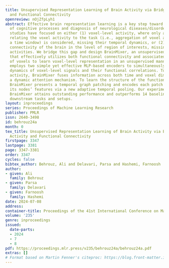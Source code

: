 ```yaml
---
title: Unsupervised Representation Learning of Brain Activity via Bridging Voxel Activity
  and Functional Connectivity
openreview: nOjZfpLyh1
abstract: Effective brain representation learning is a key step toward the understanding
  of cognitive processes and diagnosis of neurological diseases/disorders. Existing
  studies have focused on either (1) voxel-level activity, where only a single weight
  relating the voxel activity to the task (i.e., aggregation of voxel activity over
  a time window) is considered, missing their temporal dynamics, or (2) functional
  connectivity of the brain in the level of region of interests, missing voxel-level
  activities. We bridge this gap and design BrainMixer, an unsupervised learning framework
  that effectively utilizes both functional connectivity and associated time series
  of voxels to learn voxel-level representation in an unsupervised manner. BrainMixer
  employs two simple yet effective MLP-based encoders to simultaneously learn the
  dynamics of voxel-level signals and their functional correlations. To encode voxel
  activity, BrainMixer fuses information across both time and voxel dimensions via
  a dynamic attention mechanism. To learn the structure of the functional connectivity,
  BrainMixer presents a temporal graph patching and encodes each patch by combining
  its nodes’ features via a new adaptive temporal pooling. Our experiments show that
  BrainMixer attains outstanding performance and outperforms 14 baselines in different
  downstream tasks and setups.
layout: inproceedings
series: Proceedings of Machine Learning Research
publisher: PMLR
issn: 2640-3498
id: behrouz24a
month: 0
tex_title: Unsupervised Representation Learning of Brain Activity via Bridging Voxel
  Activity and Functional Connectivity
firstpage: 3347
lastpage: 3381
page: 3347-3381
order: 3347
cycles: false
bibtex_author: Behrouz, Ali and Delavari, Parsa and Hashemi, Farnoosh
author:
- given: Ali
  family: Behrouz
- given: Parsa
  family: Delavari
- given: Farnoosh
  family: Hashemi
date: 2024-07-08
address:
container-title: Proceedings of the 41st International Conference on Machine Learning
volume: '235'
genre: inproceedings
issued:
  date-parts:
  - 2024
  - 7
  - 8
pdf: https://proceedings.mlr.press/v235/behrouz24a/behrouz24a.pdf
extras: []
# Format based on Martin Fenner's citeproc: https://blog.front-matter.io/posts/citeproc-yaml-for-bibliographies/
---
```

